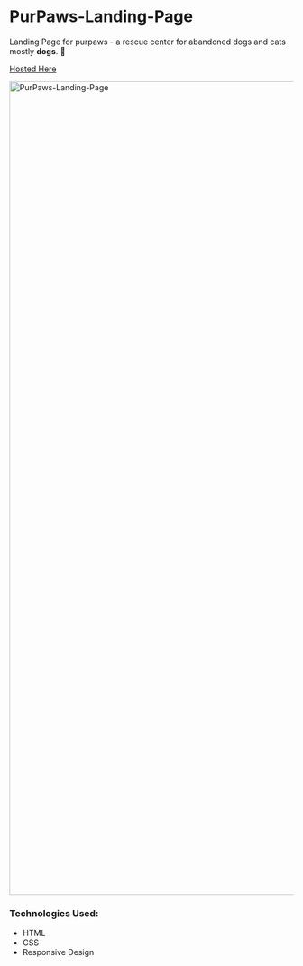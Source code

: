 # PurPaws-Landing-Page
Landing Page for purpaws - a rescue center for abandoned dogs and cats mostly <b>dogs</b>.  🐶


<a href= "https://purpaws.netlify.app/">Hosted Here </a>


<img width="1440" alt="PurPaws-Landing-Page" src="https://github.com/Felicia-Mayeyane/PurPaws-Landing_Page/assets/119903285/d0b57b56-51a9-447e-a72b-294ab00ec023">


<h3>Technologies Used:</h3>
<ul>
<li>HTML</li>
<li>CSS</li>
<li>Responsive Design</li>
</ul>

